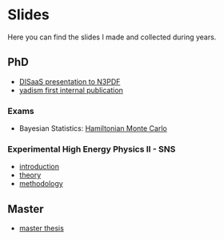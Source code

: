 # Slides

Here you can find the slides I made and collected during years.

## PhD

- [DISaaS presentation to N3PDF](./disaas-to-n3pdf/)
- [yadism first internal publication](./yadism-nnpdf-publication/)

### Exams

- Bayesian Statistics: [Hamiltonian Monte Carlo](./hmc-bayes-phd/)

### Experimental High Energy Physics II - SNS

- [introduction](./exphep2-pdf-intro/)
- [theory](./exphep2-pdf-theory/)
- [methodology](./exphep2-pdf-methodology/)

## Master

- [master thesis](./master-thesis/)
